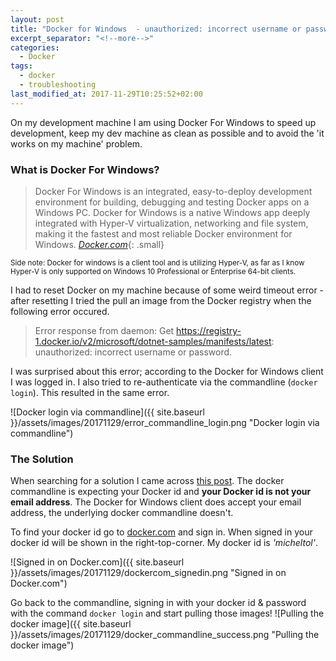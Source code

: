 ```yaml
---
layout: post
title: "Docker for Windows  - unauthorized: incorrect username or password"
excerpt_separator: "<!--more-->"
categories:
  - Docker
tags:
  - docker
  - troubleshooting
last_modified_at: 2017-11-29T10:25:52+02:00
---
```


On my development machine I am using Docker For Windows to speed up development, keep my dev machine as clean as possible and to avoid the 'it works on my machine' problem.

### What is Docker For Windows?
> Docker For Windows is an integrated, easy-to-deploy development environment for building, debugging and testing Docker apps on a Windows PC. Docker for Windows is a native Windows app deeply integrated with Hyper-V virtualization, networking and file system, making it the fastest and most reliable Docker environment for Windows. <cite>[Docker.com](https://www.docker.com/docker-windows)</cite>{: .small}

<small>Side note: Docker for windows is a client tool and is utilizing Hyper-V, as far as I know Hyper-V is only supported on Windows 10 Professional or Enterprise 64-bit clients.</small>

I had to reset Docker on my machine because of some weird timeout error - after resetting I tried the pull an image from the Docker registry when the following error occured.
> Error response from daemon: Get https://registry-1.docker.io/v2/microsoft/dotnet-samples/manifests/latest: unauthorized: incorrect username or password.

I was surprised about this error; according to the Docker for Windows client I was logged in. I also tried to re-authenticate via the commandline (`docker login`). This resulted in the same error.

![Docker login via commandline]({{ site.baseurl }}/assets/images/20171129/error_commandline_login.png "Docker login via commandline")

<!--more-->

### The Solution
When searching for a solution I came across [this post](https://github.com/docker/hub-feedback/issues/935#issuecomment-300361781). The docker commandline is expecting your Docker id and **your Docker id is not your email address**. The Docker for Windows client does accept your email address, the underlying docker commandline doesn't.

To find your docker id go to [docker.com](https://www.docker.com/) and sign in. When signed in your docker id will be shown in the right-top-corner. My docker id is _'micheltol'_.

![Signed in on Docker.com]({{ site.baseurl }}/assets/images/20171129/dockercom_signedin.png "Signed in on Docker.com")

Go back to the commandline, signing in with your docker id & password with the command `docker login` and start pulling those images!
![Pulling the docker image]({{ site.baseurl }}/assets/images/20171129/docker_commandline_success.png "Pulling the docker image")

